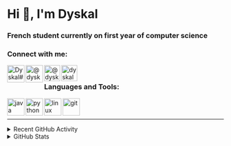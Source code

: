 # Hi 👋, I'm Dyskal

### French student currently on first year of computer science

### Connect with me:
[<img align="left" src="https://discord.com/assets/f8389ca1a741a115313bede9ac02e2c0.svg" alt="Dyskal#9636" width="40px"/>](Dyskal#9636)
[<img align="left" src="https://www.flaticon.com/svg/static/icons/svg/733/733579.svg" alt="@dyskal" width="40px"/>](https://twitter.com/dyskal)
[<img align="left" src="https://www.flaticon.com/svg/static/icons/svg/2111/2111463.svg" alt="@dyskal" width="37px"/>](https://instagram.com/dyskal)
[<img align="left" src="https://upload.wikimedia.org/wikipedia/commons/thumb/8/83/Steam_icon_logo.svg/1024px-Steam_icon_logo.svg.png" alt="dyskal" width="37px"/>](https://steamcommunity.com/id/dyskal/)
<br>

### Languages and Tools:
[<img align="left" src="https://devicons.github.io/devicon/devicon.git/icons/java/java-original.svg" alt="java" width="40px"/>](https://www.java.com)
[<img align="left" src="https://devicons.github.io/devicon/devicon.git/icons/python/python-original.svg" alt="python" width="40px"/>](https://www.python.org)
[<img align="left" src="https://devicons.github.io/devicon/devicon.git/icons/linux/linux-original.svg" alt="linux" width="40px"/>](https://www.linux.org/)
[<img align="left" src="https://www.vectorlogo.zone/logos/git-scm/git-scm-icon.svg" alt="git" width="40px"/>](https://git-scm.com/)
<br><br>

---

<details>
    <summary>Recent GitHub Activity</summary>
    
    <!--START_SECTION:activity-->
1. 🎉 Merged PR [#19](https://github.com/Dyskal/DiscordRP/pull/19) in [Dyskal/DiscordRP](https://github.com/Dyskal/DiscordRP)
2. 🎉 Merged PR [#21](https://github.com/Dyskal/TwitchPlayerOpener/pull/21) in [Dyskal/TwitchPlayerOpener](https://github.com/Dyskal/TwitchPlayerOpener)
3. 🎉 Merged PR [#23](https://github.com/Dyskal/Station-Meteo-ISN/pull/23) in [Dyskal/Station-Meteo-ISN](https://github.com/Dyskal/Station-Meteo-ISN)
4. 🎉 Merged PR [#20](https://github.com/Dyskal/TwitchPlayerOpener/pull/20) in [Dyskal/TwitchPlayerOpener](https://github.com/Dyskal/TwitchPlayerOpener)
5. 🎉 Merged PR [#18](https://github.com/Dyskal/DiscordRP/pull/18) in [Dyskal/DiscordRP](https://github.com/Dyskal/DiscordRP)
5. 🎉 Merged PR [#16](https://github.com/Dyskal/DiscordRP/pull/16) in [Dyskal/DiscordRP](https://github.com/Dyskal/DiscordRP)
6. 🎉 Merged PR [#17](https://github.com/Dyskal/TwitchPlayerOpener/pull/17) in [Dyskal/TwitchPlayerOpener](https://github.com/Dyskal/TwitchPlayerOpener)

    <!--END_SECTION:activity-->
    
</details>

<details>
    <summary>GitHub Stats</summary>
    <img align="left" src="https://github-readme-stats.vercel.app/api/top-langs?username=dyskal&show_icons=true&locale=en&layout=compact&card_width=445&langs_count=10&hide_borders=true" alt="dyskal"/>
    <img align="left" src="https://github-readme-stats.vercel.app/api?username=dyskal&show_icons=true&locale=en&include_all_commits=true&hide_borders=true" alt="dyskal"/>
</details>

